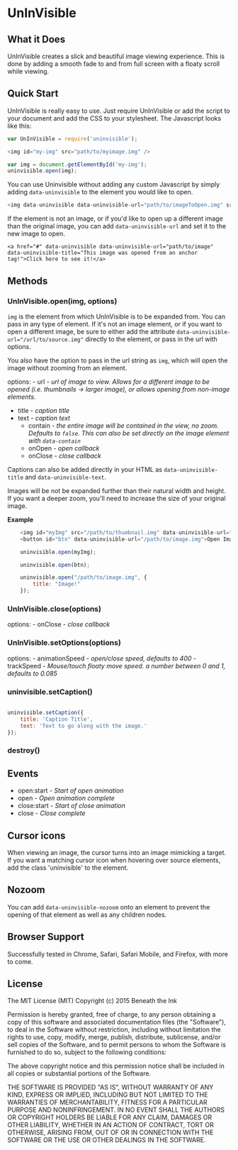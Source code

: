 # UnInVisible

## What it Does

UnInVisible creates a slick and beautiful image viewing experience. This is done by adding a smooth fade to and from full screen with a floaty scroll while viewing.

## Quick Start

UnInVisible is really easy to use. Just require UnInVisible or add the script to your document and add the CSS to your stylesheet. The Javascript looks like this:

```javascript
var UnInVisible = require('uninvisible');

<img id="my-img" src="path/to/myimage.img" />

var img = document.getElementById('my-img');
uninvisible.open(img);

```

You can use Uninvisible without adding any custom Javascript by simply adding `data-uninvisible` to the element you would like to open.

```javascript
<img data-uninvisible data-uninvisible-url="path/to/imageToOpen.img" src="path/to/image.img" />
```

If the element is not an image, or if you'd like to open up a different image than the original image, you can add `data-uninvisible-url` and set it to the new image to open.

```
<a href="#" data-uninvisible data-uninvisible-url="path/to/image" data-uninvisible-title="This image was opened from an anchor tag!">Click here to see it!</a>
```


## Methods

### UnInVisible.open(img, options)

`img` is the element from which UnInVisible is to be expanded from. You can pass in any type of element. If it's not an image element, or if you want to open a different image, be sure to either add the attribute `data-uninvisible-url="/url/to/source.img"` directly to the element, or pass in the url with options.

You also have the option to pass in the url string as `img`, which will open the image without zooming from an element.

options:
	- url - *url of image to view. Allows for a different image to be opened (i.e. thumbnails -> larger image), or allows opening from non-image elements.*
  - title - *caption title*
  - text - *caption text*
	- contain - *the entire image will be contained in the view, no zoom. Defaults to `false`. This can also be set directly on the image element with `data-contain`*
	- onOpen - *open callback*
	- onClose - *close callback*

Captions can also be added directly in your HTML as `data-uninvisible-title` and `data-uninvisible-text`.

Images will be not be expanded further than their natural width and height. If you want a deeper zoom, you'll need to increase the size of your original image.

**Example**
```javascript
	<img id="myImg" src="/path/to/thumbnail.img" data-uninvisible-url="/path/to/large-image.img" data-uninvisible-title="This is an image." />
	<button id="btn" data-uninvisible-url="/path/to/image.img">Open Image!</button>

	uninvisible.open(myImg);

	uninvisible.open(btn);

	uninvisible.open("/path/to/image.img", {
		title: "Image!"
	});
```

### UnInVisible.close(options)

options:
	- onClose - *close callback*

### UnInVisible.setOptions(options)

options:
	- animationSpeed - *open/close speed, defaults to 400*
	- trackSpeed - *Mouse/touch floaty move speed. a number between 0 and 1, defaults to 0.085*

### uninvisible.setCaption()

```javascript

uninvisible.setCaption({
	title: 'Caption Title',
	text: 'Text to go along with the image.'
});
```

### destroy()

## Events

- open:start - *Start of open animation*
- open - *Open animation complete*
- close:start - *Start of close animation*
- close - *Close complete*

## Cursor icons

When viewing an image, the cursor turns into an image mimicking a target. If you want a matching cursor icon when hovering over source elements, add the class 'uninvisible' to the element.

## Nozoom

You can add `data-uninvisible-nozoom` onto an element to prevent the opening of that element as well as any children nodes.

## Browser Support

Successfully tested in Chrome, Safari, Safari Mobile, and Firefox, with more to come.

## License

The MIT License (MIT)
Copyright (c) 2015 Beneath the Ink

Permission is hereby granted, free of charge, to any person obtaining a copy of this software and associated documentation files (the "Software"), to deal in the Software without restriction, including without limitation the rights to use, copy, modify, merge, publish, distribute, sublicense, and/or sell copies of the Software, and to permit persons to whom the Software is furnished to do so, subject to the following conditions:

The above copyright notice and this permission notice shall be included in all copies or substantial portions of the Software.

THE SOFTWARE IS PROVIDED "AS IS", WITHOUT WARRANTY OF ANY KIND, EXPRESS OR IMPLIED, INCLUDING BUT NOT LIMITED TO THE WARRANTIES OF MERCHANTABILITY, FITNESS FOR A PARTICULAR PURPOSE AND NONINFRINGEMENT. IN NO EVENT SHALL THE AUTHORS OR COPYRIGHT HOLDERS BE LIABLE FOR ANY CLAIM, DAMAGES OR OTHER LIABILITY, WHETHER IN AN ACTION OF CONTRACT, TORT OR OTHERWISE, ARISING FROM, OUT OF OR IN CONNECTION WITH THE SOFTWARE OR THE USE OR OTHER DEALINGS IN THE SOFTWARE.
